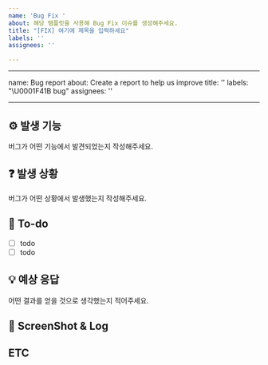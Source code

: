 ```yaml
---
name: 'Bug Fix '
about: 해당 탬플릿을 사용해 Bug Fix 이슈를 생성해주세요.
title: "[FIX] 여기에 제목을 입력하세요"
labels: ''
assignees: ''

---
```


---
name: Bug report
about: Create a report to help us improve
title: ''
labels: "\U0001F41B bug"
assignees: ''

---

## ⚙️ 발생 기능
버그가 어떤 기능에서 발견되었는지 작성해주세요.

## ❓ 발생 상황
버그가 어떤 상황에서 발생했는지 작성해주세요.

## 📝 To-do
- [ ] todo
- [ ] todo

## 💡 예상 응답
어떤 결과를 얻을 것으로 생각했는지 적어주세요.

## 📸 ScreenShot & Log

## ETC
>
